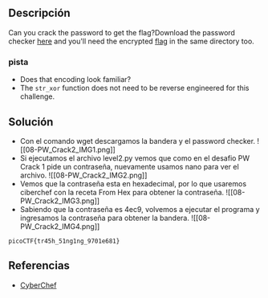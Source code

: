 
## Descripción 

Can you crack the password to get the flag?Download the password checker [here](https://artifacts.picoctf.net/c/14/level2.py) and you'll need the encrypted [flag](https://artifacts.picoctf.net/c/14/level2.flag.txt.enc) in the same directory too.
### pista

- Does that encoding look familiar?
- The `str_xor` function does not need to be reverse engineered for this challenge.

## Solución

- Con el comando wget descargamos la bandera y el password checker.
![[08-PW_Crack2_IMG1.png]]
-  Si ejecutamos el archivo level2.py vemos que como en el desafio PW Crack 1 pide un contraseña, nuevamente usamos nano para ver el archivo.
![[08-PW_Crack2_IMG2.png]]
- Vemos que la contraseña esta en hexadecimal, por lo que usaremos ciberchef con la receta From Hex para obtener la contraseña.
![[08-PW_Crack2_IMG3.png]]
- Sabiendo que la contraseña es 4ec9, volvemos a ejecutar el programa y ingresamos la contraseña para obtener la bandera.
![[08-PW_Crack2_IMG4.png]]



```
picoCTF{tr45h_51ng1ng_9701e681}
```

## Referencias

- [CyberChef](https://cyberchef.org/)